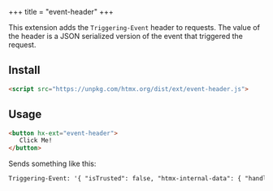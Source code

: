 +++
title = "event-header"
+++

This extension adds the `Triggering-Event` header to requests.  The value of
the header is a JSON serialized version of the event that triggered the
request.

## Install

```html
<script src="https://unpkg.com/htmx.org/dist/ext/event-header.js">
```

## Usage

```html
<button hx-ext="event-header">
   Click Me!
</button>
```
Sends something like this:
```txt
Triggering-Event: '{ "isTrusted": false, "htmx-internal-data": { "handled": true }, "screenX": 0, "screenY": 0, "clientX": 0, "clientY": 0, "ctrlKey": false, "shiftKey": false, "altKey": false, "metaKey": false, "button": 0, "buttons": 0, "relatedTarget": null, "pageX": 0, "pageY": 0, "x": 0, "y": 0, "offsetX": 0, "offsetY": 0, "movementX": 0, "movementY": 0, "fromElement": null, "toElement": "button", "layerX": 0, "layerY": 0, "view": "Window", "detail": 0, "sourceCapabilities": null, "which": 1, "NONE": 0, "CAPTURING_PHASE": 1, "AT_TARGET": 2, "BUBBLING_PHASE": 3, "type": "click", "target": "button", "currentTarget": "button", "eventPhase": 2, "bubbles": true, "cancelable": true, "defaultPrevented": true, "composed": true, "timeStamp": 188.86999995447695, "srcElement": "button", "returnValue": false, "cancelBubble": false, "path": [ "button", "div#work-area", "body", "html", "Node", "Window" ] }'
```
